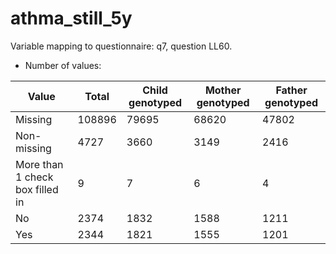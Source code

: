 # athma_still_5y
Variable mapping to questionnaire: q7, question LL60.
- Number of values:

| Value | Total | Child genotyped | Mother genotyped | Father genotyped |
| ----- | ----- | --------------- | ---------------- | ---------------- |
| Missing | 108896 | 79695 | 68620 | 47802 |
| Non-missing | 4727 | 3660 | 3149 | 2416 |
| More than 1 check box filled in | 9 | 7 | 6 |4 |
| No | 2374 | 1832 | 1588 |1211 |
| Yes | 2344 | 1821 | 1555 |1201 |



